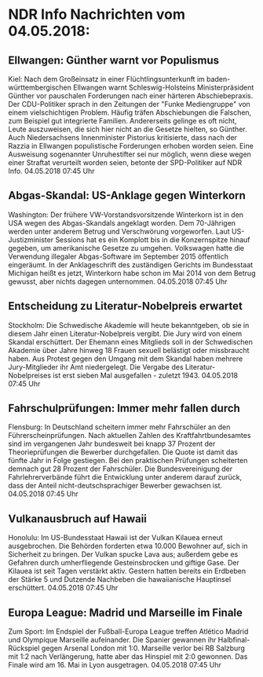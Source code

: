 # NDR Info Nachrichten vom 04.05.2018:


## Ellwangen: Günther warnt vor Populismus
Kiel: Nach dem Großeinsatz in einer Flüchtlingsunterkunft im baden-württembergischen Ellwangen warnt Schleswig-Holsteins Ministerpräsident Günther vor pauschalen Forderungen nach einer härteren Abschiebepraxis. Der CDU-Politiker sprach in den Zeitungen der "Funke Mediengruppe" von einem vielschichtigen Problem. Häufig träfen Abschiebungen die Falschen, zum Beispiel gut integrierte Familien. Andererseits gelinge es oft nicht, Leute auszuweisen, die sich hier nicht an die Gesetze hielten, so Günther. Auch Niedersachsens Innenminister Pistorius kritisierte, dass nach der Razzia in Ellwangen populistische Forderungen erhoben worden seien. Eine Ausweisung sogenannter Unruhestifter sei nur möglich, wenn diese wegen einer Straftat verurteilt worden seien, betonte der SPD-Politiker auf NDR Info. 04.05.2018 07:45 Uhr 

## Abgas-Skandal: US-Anklage gegen Winterkorn
Washington: Der frühere VW-Vorstandsvorsitzende Winterkorn ist in den USA wegen des Abgas-Skandals angeklagt worden. Dem 70-Jährigen werden unter anderem Betrug und Verschwörung vorgeworfen. Laut US-Justizminister Sessions hat es ein Komplott bis in die Konzernspitze hinauf gegeben, um amerikanische Gesetze zu umgehen. Volkswagen hatte die Verwendung illegaler Abgas-Software im September 2015 öffentlich eingeräumt. In der Anklageschrift des zuständigen Gerichts im Bundesstaat Michigan heißt es jetzt, Winterkorn habe schon im Mai 2014 von dem Betrug gewusst, aber nichts dagegen unternommen. 04.05.2018 07:45 Uhr 

## Entscheidung zu Literatur-Nobelpreis erwartet
Stockholm: Die Schwedische Akademie will heute bekanntgeben, ob sie in diesem Jahr einen Literatur-Nobelpreis vergibt. Die Jury wird von einem Skandal erschüttert. Der Ehemann eines Mitglieds soll in der Schwedischen Akademie über Jahre hinweg 18 Frauen sexuell belästigt oder missbraucht haben. Aus Protest gegen den Umgang mit dem Skandal haben mehrere Jury-Mitglieder ihr Amt niedergelegt. Die Vergabe des Literatur-Nobelpreises ist erst sieben Mal ausgefallen - zuletzt 1943. 04.05.2018 07:45 Uhr 

## Fahrschulprüfungen: Immer mehr fallen durch
Flensburg: In Deutschland scheitern immer mehr Fahrschüler an den Führerscheinprüfungen. Nach aktuellen Zahlen des Kraftfahrtbundesamtes sind im vergangenen Jahr bundesweit bei knapp 37 Prozent der Theorieprüfungen die Bewerber durchgefallen. Die Quote ist damit das fünfte Jahr in Folge gestiegen. Bei den praktischen Prüfungen scheiterten demnach gut 28 Prozent der Fahrschüler. Die Bundesvereinigung der Fahrlehrerverbände führt die Entwicklung unter anderem darauf zurück, dass der Anteil nicht-deutschsprachiger Bewerber gewachsen ist. 04.05.2018 07:45 Uhr 

## Vulkanausbruch auf Hawaii
Honolulu: 	Im US-Bundesstaat Hawaii ist der Vulkan Kilauea erneut ausgebrochen. Die Behörden forderten etwa 10.000 Bewohner auf, sich in Sicherheit zu bringen. Der Vulkan spucke Lava aus; außerdem gebe es Gefahren durch umherfliegende Gesteinsbrocken und giftige Gase. Der Kilauea ist seit Tagen verstärkt aktiv. Gestern hatten bereits ein Erdbeben der Stärke 5 und Dutzende Nachbeben die hawaiianische Hauptinsel erschüttert. 04.05.2018 07:45 Uhr 

## Europa League: Madrid und Marseille im Finale
Zum Sport: Im Endspiel der Fußball-Europa League treffen Atlético Madrid und Olympique Marseille aufeinander. Die Spanier gewannen ihr Halbfinal-Rückspiel gegen Arsenal London mit 1:0. Marseille verlor bei RB Salzburg mit 1:2 nach Verlängerung, hatte aber das Hinspiel mit 2:0 gewonnen. Das Finale wird am 16. Mai in Lyon ausgetragen. 04.05.2018 07:45 Uhr 
